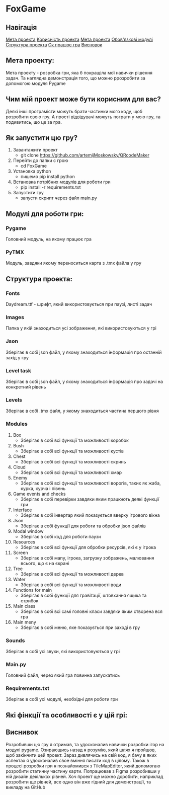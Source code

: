 # FoxGame

## Навігація
[Мета проекта](#title1)
[Корисність проекта](#title2)
[Мета проекта](#title3)
[Обов'язкові модулі](#title4)
[Структура проекта](#title5)
[Ск працює гра](#title5)
[Висновок](#title5)

## <a id="title1">Мета проекту:</a>
Мета проекту - розробка гри, яка б покращіла мої навички рішення задач. 
Та наглядна демонстрація того, що можно ррозробити за допомогою модуля Pygame


## <a id="title2">Чим мій проект може бути корисним для вас?</a>
Деякі інші програмісти можуть брати частинки мого коду, щоб розробити свою гру.
А прості відвідувачі можуть пограти у мою гру, та подивитись, що це за гра.


## <a id="title3">Як запустити цю гру?</a>
1. Завантажити проект
    - git clone https://github.com/artemijMoskowsky/QRcodeMaker
2. Перейти до папки с грою
    - cd FoxGame
3. Установка python
    - пишемо pip install python
4. Встановка потрібних модулів для роботи гри
    - pip install -r requirements.txt
5. Запустити гру
    - запусти скрипт через файл main.py


## <a id="title4">Модулі для роботи гри:</a>
### Pygame
Головний модуль, на якому працює гра
### PyTMX
Модуль, завдяки якому переноситься карта з .tmx файла у гру


## <a id="title5">Структура проекта:</a>
### Fonts
Daydream.ttf - шрифт, який використовується при паузі, листі задач
### Images
Папка у якій знаходиться усі зображення, які використовуються у грі
### Json
Зберігає в собі json файл, у якому знаходиться інформація про останній захід у гру 
### Level task
Зберігає в собі json файл, у якому знаходиться інформація про задачі на конкретний рівень
### Levels
Зберігає в собі .tmx файл, у якому знаходиться частина першого рівня
### Modules
1. Box
    - Зберігає в собі всі функції та можливості коробок
2. Bush
    - Зберігає в собі всі функції та можливості кустів
3. Chest
    - Зберігає в собі всі функції та можливості скринь
4. Cloud
    - Зберігає в собі всі функції та можливості хмар
5. Enemy
    - Зберігає в собі всі функції та можливості ворогів, таких як жаба, курка, курча і півень
6. Game events and checks
    - Зберігає в собі перевірки завдяки яким працюють деякі функції гри
7. Interface
    - Зберігає в собі інвертар який показується вверху ігрового вікна
8. Json
    - Зберігає в собі функції для роботи та обробки json файлів
9. Modal window
    - Зберігає в собі код для роботи паузи
10. Resources
    - Зберігає в собі всі функції для обробки ресурсів, які є у ігрока
11. Screen
    - Зберігає в собі мапу, ігрока, загрузку зображень, малювання всього, що є на єкрані 
12. Tree
    - Зберігає в собі всі функції та можливості дерев
13. Water
    - Зберігає в собі всі функції та можливості води
14. Functions for main
    - Зберігає в собі функції для гравітації, штовхання ящика та стрибок
15. Main class
    - Зберігає в собі всі самі головні класи завдяки яким створена вся гра
16. Main meny
    - Зберігає в собі меню, яке показується при заході в гру
### Sounds
Зберігає в собі усі звуки, які використовуються у грі
### Main.py
Головний файл, через який гра повинна запускатись
### Requirements.txt
Зберігає в собі усі модулі, необхідні для роботи гри

## <a id="title6">Які фінкції та особливості є у цій грі:</a>

## <a id="title7">Виснивок</a>
Розробивши цю гру я отримав, та удосконалив навички розробки ігор на модулі pygame. 
Озирающись назад я розумію, який шлях я пройшов, щоб закінчити цей проект.
Зараз дивлячись на свій код, я бачу в яких аспектах я удосконалив свое вміння писати код в цілому.
Також в процесі розробки гри я познайомився з TileMapEditor, який допомогаю розробити статичну частину карти.
Попрацював з Figma розробивши у ній дизайн декількох рівней.
Хоч проект ще можно доробити, наприклад розробити ще рівней, все одно він вже гідний для демонстрації,
та викладу на GitHub 